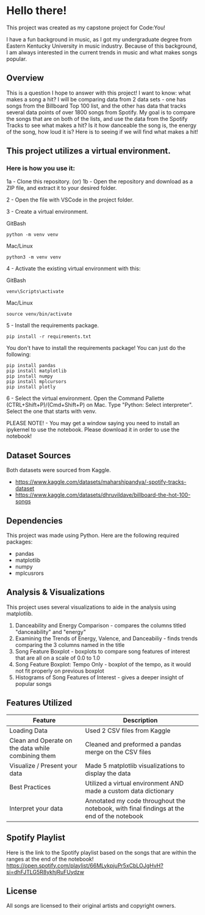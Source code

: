 # Hello there!

This project was created as my capstone project for Code:You!

I have a fun background in music, as I got my undergraduate degree from Eastern
Kentucky University in music industry. Because of this background, I am always 
interested in the current trends in music and what makes songs popular.


## Overview

This is a question I hope to answer with this project! I want to know: what makes 
a song a hit? I will be comparing data from 2 data sets - one has songs from the 
Billboard Top 100 list, and the other has data that tracks several data points of 
over 1800 songs from Spotify. My goal is to compare the songs that are on both of 
the lists, and use the data from the Spotify Tracks to see what makes a hit? Is 
it how danceable the song is, the energy of the song, how loud it is? Here is to 
seeing if we will find what makes a hit!


## This project utilizes a virtual environment. 
### Here is how you use it:

1a - Clone this repository.
(or)
1b - Open the repository and download as a ZIP file, and extract it to your desired folder.

2 - Open the file with VSCode in the project folder.

3 - Create a virtual environment.

GitBash

    python -m venv venv

Mac/Linux

    python3 -m venv venv

4 - Activate the existing virtual environment with this:

GitBash

    venv\Scripts\activate

Mac/Linux

    source venv/bin/activate

5 - Install the requirements package.

    pip install -r requirements.txt

You don't have to install the requirements package!
You can just do the following:

    pip install pandas
    pip install matplotlib
    pip install numpy
    pip install mplcursors
    pip install plotly

6 - Select the virtual environment.
Open the Command Pallette (CTRL+Shift+P)/(Cmd+Shift+P) on Mac.
Type "Python: Select interpreter".
Select the one that starts with venv.

PLEASE NOTE! - You may get a window saying you need to install an ipykernel to use the notebook. Please download it in order to use the notebook!


## Dataset Sources

Both datasets were sourced from Kaggle.
* https://www.kaggle.com/datasets/maharshipandya/-spotify-tracks-dataset
* https://www.kaggle.com/datasets/dhruvildave/billboard-the-hot-100-songs


## Dependencies

This project was made using Python. Here are the following required packages:
* pandas
* matplotlib 
* numpy
* mplcusrors


## Analysis & Visualizations

This project uses several visualizations to aide in the analysis using matplotlib.
1) Danceability and Energy Comparison - compares the columns titled "danceability" and "energy"
2) Examining the Trends of Energy, Valence, and Danceabiliy - finds trends comparing the 3 columns named in the title
3) Song Feature Boxplot - boxplots to compare song features of interest that are all on a scale of 0.0 to 1.0
4) Song Feature Boxplot: Tempo Only - boxplot of the tempo, as it would not fit properly on previous boxplot
5) Histograms of Song Features of Interest - gives a deeper insight of popular songs


## Features Utilized 
| Feature | Description |
| --- | ---|
| Loading Data | Used 2 CSV files from Kaggle |
| Clean and Operate on the data while combining them | Cleaned and preformed a pandas merge on the CSV files |
| Visualize / Present your data | Made 5 matplotlib visualizations to display the data |
| Best Practices | Utilized a virtual environment AND made a custom data dictionary |
| Interpret your data | Annotated my code throughout the notebook, with final findings at the end of the notebook |


## Spotify Playlist

Here is the link to the Spotify playlist based on the songs that are within the ranges at the end of the notebook!
https://open.spotify.com/playlist/66MLykpjuPr5xCbLOJgHvH?si=dhFJTLG5R8ykhjRuFUydzw


## License

All songs are licensed to their original artists and copyright owners.